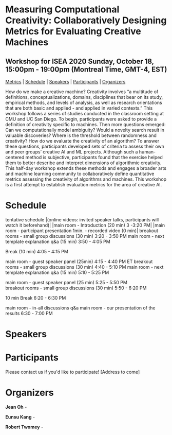 # Measuring Computational Creativity: Collaboratively Designing Metrics for Evaluating Creative Machines

## Workshop for ISEA 2020 Sunday, October 18, 15:00pm - 19:00pm (Montreal Time, GMT-4, EST)

[Metrics](#metrics) | [Schedule](#schedule) | [Speakers](#speakers) | [Participants](#participants) | [Organizers](#organizers)

How do we make a creative machine? Creativity involves “a multitude of definitions, conceptualizations, domains, disciplines that bear on its study, empirical methods, and levels of analysis, as well as research orientations that are both basic and applied - and applied in varied contexts.” This workshop follows a series of studies conducted in the classroom setting at CMU and UC San Diego. To begin, participants were asked to provide a definition of creativity specific to machines. Then more questions emerged: Can we computationally model ambiguity? Would a novelty search result in valuable discoveries? Where is the threshold between randomness and creativity? How do we evaluate the creativity of an algorithm? To answer these questions, participants developed sets of criteria to assess their own and peer groups’ creative AI and ML projects. Although such a human-centered method is subjective, participants found that the exercise helped them to better describe and interpret dimensions of algorithmic creativity. This half-day workshop extends these methods and engages a broader arts and machine learning community to collaboratively define quantitative metrics assessing the creativity of algorithms and machines. This workshop is a first attempt to establish evaluation metrics for the area of creative AI.

# Schedule

tentative schedule 
|(online videos: invited speaker talks, participants will watch it beforehand)|
|main room - Introduction (20 min) 3 -3:20 PM|
|main room - participant presentation 1min. - recorded video (0 min)|
breakout rooms - small group discussions (30 min) 3:20 - 3:50 PM
main room - next template explanation q&a (15 min) 3:50 - 4:05 PM

Break (10 min) 4:05 - 4:15 PM 

main room - guest speaker panel (25min) 4:15 - 4:40 PM ET
breakout rooms - small group discussions (30 min) 4:40 - 5:10 PM
main room - next template explanation q&a (15 min) 5:10 - 5:25 PM

main room - guest speaker panel (25 min) 5:25 - 5:50 PM  
breakout rooms - small group discussions (30 min) 5:50 - 6:20 PM

10 min Break 6:20 - 6:30 PM

main room - in-all discussions q&a 
main room - our presentation of the results 
 6:30 - 7:00 PM 



# Speakers



# Participants

Please contact us if you'd like to participate! [Address to come]

# Organizers

__Jean Oh__ - 

__Eunsu Kang__ - 

__Robert Twomey__ - 

